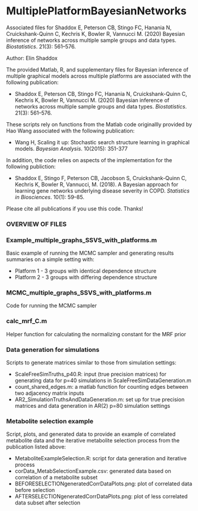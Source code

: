 # MultiplePlatformBayesianNetworks
Associated files for Shaddox E, Peterson CB, Stingo FC, Hanania N, Cruickshank-Quinn C, Kechris K, Bowler R, Vannucci M. (2020) Bayesian inference of networks across multiple sample groups and data types. *Biostatistics*. 21(3): 561–576.

Author: Elin Shaddox


The provided Matlab, R, and supplementary files for Bayesian inference of multiple graphical models across multiple platforms are associated with the following publication:
- Shaddox E, Peterson CB, Stingo FC, Hanania N, Cruickshank-Quinn C, Kechris K, Bowler R, Vannucci M. (2020) Bayesian inference of networks across multiple sample groups and data types. *Biostatistics*. 21(3): 561–576.

These scripts rely on functions from the Matlab code originallly provided by Hao Wang associated with the following publication:
- Wang H, Scaling it up: Stochastic search structure learning in graphical models. *Bayesian Analysis*. 10(2015): 351-377

In addition, the code relies on aspects of the implementation for the following publiction:
- Shaddox E, Stingo F, Peterson CB, Jacobson S, Cruickshank-Quinn C, Kechris K, Bowler R, Vannucci, M. (2018). A Bayesian approach for learning gene networks underlying disease severity in COPD. *Statistics in Biosciences*. 10(1): 59–85.

Please cite all publications if you use this code. Thanks!

### OVERVIEW OF FILES 


### Example_multiple_graphs_SSVS_with_platforms.m

Basic example of running the MCMC sampler and generating results summaries on a simple setting with:
- Platform 1 - 3 groups with identical dependence structure
- Platform 2 - 3 groups with differing dependence structure

### MCMC_multiple_graphs_SSVS_with_platforms.m
Code for running the MCMC sampler

### calc_mrf_C.m
Helper function for calculating the normalizing constant for the MRF prior

### Data generation for simulations
Scripts to generate matrices similar to those from simulation settings:
- ScaleFreeSimTruths_p40.R: input (true precision matrices) for generating data for p=40 simulations in ScaleFreeSimDataGeneration.m
- count_shared_edges.m: a matlab function for counting edges between two adjacency matrix inputs
- AR2_SimulationTruthsAndDataGeneration.m: set up for true precision matrices and data generation in AR(2) p=80 simulation settings


### Metabolite selection example
Script, plots, and generated data to provide an example of correlated metabolite data and the iterative metabolite selection process from the publication listed above:
- MetaboliteExampleSelection.R: script for data generation and iterative process
- corData_MetabSelectionExample.csv: generated data based on correlation of a metabolite subset
- BEFORESELECTIONgeneratedCorrDataPlots.png: plot of correlated data before selection
- AFTERSELECTIONgeneratedCorrDataPlots.png: plot of less correlated data subset after selection
